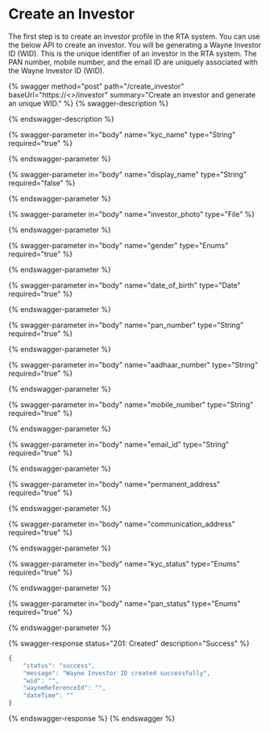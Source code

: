 # Create an Investor

The first step is to create an investor profile in the RTA system. You can use the below API to create an investor. You will be generating a Wayne Investor ID (WID). This is the unique identifier of an investor in the RTA system. The PAN number, mobile number, and the email ID are uniquely associated with the Wayne Investor ID (WID).&#x20;

{% swagger method="post" path="/create_investor" baseUrl="https://<<BASE URL>>/investor" summary="Create an investor and generate an unique WID." %}
{% swagger-description %}

{% endswagger-description %}

{% swagger-parameter in="body" name="kyc_name" type="String" required="true" %}

{% endswagger-parameter %}

{% swagger-parameter in="body" name="display_name" type="String" required="false" %}

{% endswagger-parameter %}

{% swagger-parameter in="body" name="investor_photo" type="File" %}

{% endswagger-parameter %}

{% swagger-parameter in="body" name="gender" type="Enums" required="true" %}

{% endswagger-parameter %}

{% swagger-parameter in="body" name="date_of_birth" type="Date" required="true" %}

{% endswagger-parameter %}

{% swagger-parameter in="body" name="pan_number" type="String" required="true" %}

{% endswagger-parameter %}

{% swagger-parameter in="body" name="aadhaar_number" type="String" required="true" %}

{% endswagger-parameter %}

{% swagger-parameter in="body" name="mobile_number" type="String" required="true" %}

{% endswagger-parameter %}

{% swagger-parameter in="body" name="email_id" type="String" required="true" %}

{% endswagger-parameter %}

{% swagger-parameter in="body" name="permanent_address" required="true" %}

{% endswagger-parameter %}

{% swagger-parameter in="body" name="communication_address" required="true" %}

{% endswagger-parameter %}

{% swagger-parameter in="body" name="kyc_status" type="Enums" required="true" %}

{% endswagger-parameter %}

{% swagger-parameter in="body" name="pan_status" type="Enums" required="true" %}

{% endswagger-parameter %}

{% swagger-response status="201: Created" description="Success" %}
```javascript
{
    "status": "success",
    "message": "Wayne Investor ID created successfully",
    "wid": "",
    "wayneReferenceId": "",
    "dateTime": ""
}
```
{% endswagger-response %}
{% endswagger %}
